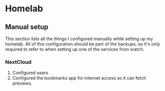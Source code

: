 # Homelab

## Manual setup

This section lists all the things I configured manually while setting up my homelab.
All of this configuration should be part of the backups, so it's only required to refer to when setting up one of the services from sratch.

### NextCloud

1. Configured users
2. Configured the bookmarks app for internet access so it can fetch previews.

